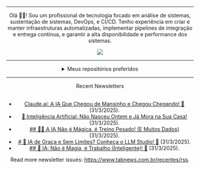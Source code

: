 <div align="center">
<hr>
<p>Olá 👋🏾! Sou um profissional de tecnologia focado em análise de sistemas, sustentação de sistemas, DevOps, e CI/CD. Tenho experiência em criar e manter infraestruturas automatizadas, implementar pipelines de integração e entrega contínua, e garantir a alta disponibilidade e performance dos sistemas.</p>
  <img src="https://media.giphy.com/media/yAGIvCiwPJn5C/giphy.gif">
<hr>
  <details>
  <summary>Meus repositórios preferidos</summary>
  <br />
  Alguns dos meus melhores repositórios:
  <br />
<br />
  <ul><li><a href=https://github.com/KubeNerd/aluratube target="_blank" rel="noopener noreferrer">KubeNerd/aluratube</a> (<b>0</b> ✨ and <b>0</b> 🍴): Aluratube - Desenvolvido durante a imersão React da Alura no final de 2022</li><li><a href=https://github.com/KubeNerd/nlw-ia target="_blank" rel="noopener noreferrer">KubeNerd/nlw-ia</a> (<b>0</b> ✨ and <b>0</b> 🍴): Projeto desenvolvido durante a NLW IA - Usando a API da OPENAI</li><li><a href=https://github.com/KubeNerd/nlw-journey-ia target="_blank" rel="noopener noreferrer">KubeNerd/nlw-journey-ia</a> (<b>0</b> ✨ and <b>0</b> 🍴): NLW IA - Agent de viagens usando python + langchain + GPT</li>
<li>More coming soon :).</li>
</ul>
  </details>
  <hr/>
    <summary>Recent Newsletters</summary>
  <br />
  <ul>
    <li><a href=https://www.tabnews.com.br/devtiagoabreu/claude-ai-a-ia-que-chegou-de-mansinho-e-chegou-chegando target="_blank" rel="noopener noreferrer">Claude.ai: A IA Que Chegou de Mansinho e Chegou Chegando! 🚀</a> (31/3/2025).</li><li><a href=https://www.tabnews.com.br/devtiagoabreu/inteligencia-artificial-nao-nasceu-ontem-e-ja-mora-na-sua-casa target="_blank" rel="noopener noreferrer">🤖 Inteligência Artificial: Não Nasceu Ontem e Já Mora na Sua Casa!</a> (31/3/2025).</li><li><a href=https://www.tabnews.com.br/devtiagoabreu/a-ia-nao-e-magica-e-treino-pesado-e-muitos-dados target="_blank" rel="noopener noreferrer">## 🤖🧠 A IA Não é Mágica, é Treino Pesado! (E Muitos Dados)</a> (31/3/2025).</li><li><a href=https://www.tabnews.com.br/devtiagoabreu/ia-de-graca-e-sem-limites-conheca-o-llm-studio target="_blank" rel="noopener noreferrer"># 🤯 IA de Graça e Sem Limites? Conheça o LLM Studio! 🚀</a> (31/3/2025).</li><li><a href=https://www.tabnews.com.br/devtiagoabreu/ia-nao-e-magia-e-trabalho-inteligente target="_blank" rel="noopener noreferrer">## 🤖 IA: Não é Magia, é Trabalho (Inteligente)! 🚀</a> (31/3/2025).</li>
  </ul>
<p>Read more newsletter issues: <a href="https://www.tabnews.com.br/recentes/rss">https://www.tabnews.com.br/recentes/rss</a>.</p>
  </details>

